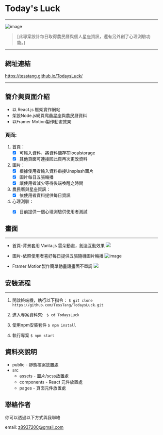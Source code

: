 # Today's Luck

---

![image](https://github.com/TessTang/TodaysLuck/blob/main/src/assets/ReadMePage.jpg)

> [此專案設計每日取得農民曆與個人星座資訊，還有另外創了心理測驗功能。]


---

## 網址連結
https://tesstang.github.io/TodaysLuck/

---

## 簡介與頁面介紹
* 以 React.js 框架實作網站
* 架設Node.js網頁爬蟲星座與農民曆資料
* 以Framer Motion製作動畫效果

### 頁面:
1. 首頁：
    - [x] 可輸入資料，將資料儲存在localstorage
    - [x] 其他頁面可連接回此頁再次更改資料
2. 圖片：
    - [x] 根據使用者輸入資料串接Unsplash圖片
    - [x] 圖片每日五張輪播
    - [x] 讓使用者減少等待後端喚醒之時間

3. 農民曆與星座資訊：
    - [x] 依使用者資料提供每日資訊

4. 心理測驗：
    - [x] 目前提供一個心理測驗供使用者測試


## 畫面

---
* 首頁-背景套用 Vanta.js 雲朵動畫，創造互動效果
![](https://github.com/TessTang/TodaysLuck/blob/main/src/assets/HomePage.gif)

* 圖片-依照使用者喜好每日提供五張隨機圖片輪播
![image](https://github.com/TessTang/TodaysLuck/blob/main/src/assets/ReadMePic.jpg)

* Framer Motion製作簡單動畫讓畫面不單調
![](https://github.com/TessTang/TodaysLuck/blob/main/src/assets/FramerMotion.gif)



## 安裝流程

---

1. 開啟終端機，執行以下指令：
`$ git clone https://github.com/TessTang/TodaysLuck.git`

2. 進入專案資料夾:
` $ cd TodaysLuck`

3. 使用npm安裝套件
`$ npm install`

4. 執行專案
`$ npm start`

## 資料夾說明
* public - 靜態檔案放置處
* src
    * assets - 圖片/scss放置處
    * components - React 元件放置處
    * pages - 頁面元件放置處

## 聯絡作者
你可以透過以下方式與我聯絡

email: z8937200@gmail.com
